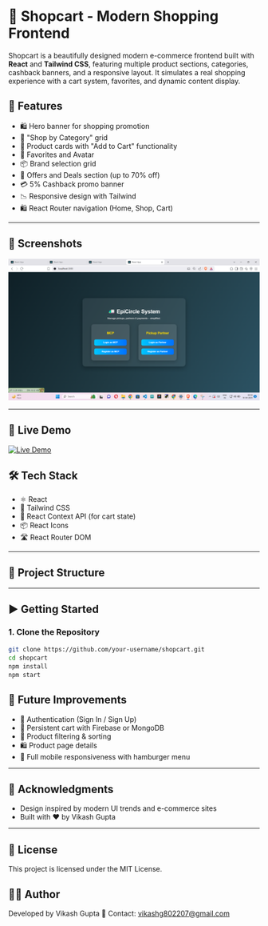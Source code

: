 # 🛒 Shopcart - Modern Shopping Frontend

Shopcart is a beautifully designed modern e-commerce frontend built with **React** and **Tailwind CSS**, featuring multiple product sections, categories, cashback banners, and a responsive layout. It simulates a real shopping experience with a cart system, favorites, and dynamic content display.

## 🚀 Features

- 🛍 Hero banner for shopping promotion
- 🧾 "Shop by Category" grid
- 🛒 Product cards with "Add to Cart" functionality
- 💖 Favorites and Avatar
- 📦 Brand selection grid
- 🧾 Offers and Deals section (up to 70% off)
- 💳 5% Cashback promo banner
- 📉 Responsive design with Tailwind
- 🛍 React Router navigation (Home, Shop, Cart)

---

## 📸 Screenshots

![Alt text](https://github.com/vik802207/Micro-Collection-Partner-MCP-System/blob/main/img/Screenshot%20(343).png?raw=true)

---
## 🚀 Live Demo

[![Live Demo](https://img.shields.io/badge/View-Live-green?style=for-the-badge&logo=github)](https://micro-collection-partner-mcp-system-five.vercel.app/)

## 🛠 Tech Stack

- ⚛️ React
- 🎨 Tailwind CSS
- 🧠 React Context API (for cart state)
- 📦 React Icons
- 🛣 React Router DOM

---

## 📂 Project Structure




---

## ▶️ Getting Started

### 1. Clone the Repository

```bash
git clone https://github.com/your-username/shopcart.git
cd shopcart
npm install
npm start
```

## 📌 Future Improvements

- 🔐 Authentication (Sign In / Sign Up)
- 🔄 Persistent cart with Firebase or MongoDB
- 🧾 Product filtering & sorting
- 🛍 Product page details
- 📱 Full mobile responsiveness with hamburger menu

---

## 🙌 Acknowledgments

- Design inspired by modern UI trends and e-commerce sites
- Built with ❤️ by Vikash Gupta

---

## 📜 License

This project is licensed under the MIT License.

## 👨‍💻 Author
Developed by Vikash Gupta 📧 Contact: vikashg802207@gmail.com
